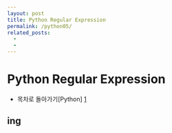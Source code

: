 ```yaml
---
layout: post
title: Python Regular Expression
permalink: /python05/
related_posts:
  -
  - 
---
```


# Python Regular Expression


- 목차로 돌아가기[Python] [1]

[1]: https://aminsc.github.io/python/


## ing